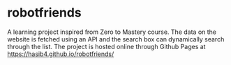 # robotfriends
A learning project inspired from Zero to Mastery course. The data on the website is fetched using an API and the search box can dynamically search through the list.
The project is hosted online through Github Pages at https://hasib4.github.io/robotfriends/

